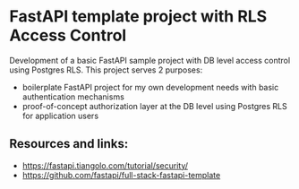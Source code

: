 # FastAPI template project with RLS Access Control

Development of a basic FastAPI sample project with DB level access control using Postgres RLS.
This project serves 2 purposes:
- boilerplate FastAPI project for my own development needs with basic authentication mechanisms
- proof-of-concept authorization layer at the DB level using Postgres RLS for application users



## Resources and links:
- https://fastapi.tiangolo.com/tutorial/security/
- https://github.com/fastapi/full-stack-fastapi-template
